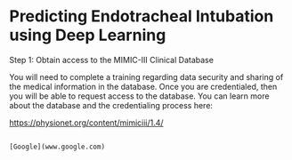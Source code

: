 # Predicting Endotracheal Intubation using Deep Learning

Step 1: Obtain access to the MIMIC-III Clinical Database

You will need to complete a training regarding data security and sharing of the medical information in the database. Once you are credentialed, then you will be able to request access to the database. You can learn more about the database and the credentialing process here:

https://physionet.org/content/mimiciii/1.4/

```

[Google](www.google.com)
